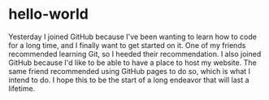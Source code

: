 # hello-world

Yesterday I joined GitHub because I've been wanting to learn how to code for a long time, and I finally want to get started on it. One of my friends recommended learning Git, so I heeded their recommendation. I also joined GitHub because I'd like to be able to have a place to host my website. The same friend recommended using GitHub pages to do so, which is what I intend to do. I hope this to be the start of a long endeavor that will last a lifetime.
